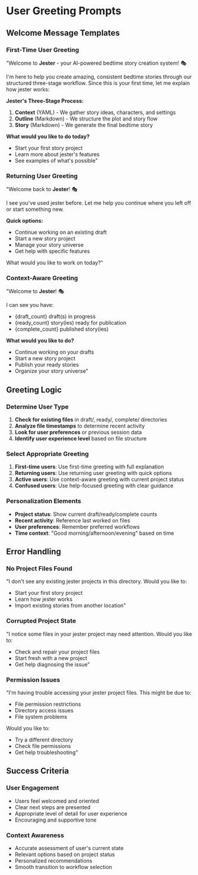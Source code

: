 # User Greeting Prompts

## Welcome Message Templates

### First-Time User Greeting
"Welcome to **Jester** - your AI-powered bedtime story creation system! 🎭

I'm here to help you create amazing, consistent bedtime stories through our structured three-stage workflow. Since this is your first time, let me explain how jester works:

**Jester's Three-Stage Process:**
1. **Context** (YAML) - We gather story ideas, characters, and settings
2. **Outline** (Markdown) - We structure the plot and story flow  
3. **Story** (Markdown) - We generate the final bedtime story

**What would you like to do today?**
- Start your first story project
- Learn more about jester's features
- See examples of what's possible"

### Returning User Greeting
"Welcome back to **Jester**! 🎭

I see you've used jester before. Let me help you continue where you left off or start something new.

**Quick options:**
- Continue working on an existing draft
- Start a new story project
- Manage your story universe
- Get help with specific features

What would you like to work on today?"

### Context-Aware Greeting
"Welcome to **Jester**! 🎭

I can see you have:
- {draft_count} draft(s) in progress
- {ready_count} story(ies) ready for publication
- {complete_count} published story(ies)

**What would you like to do?**
- Continue working on your drafts
- Start a new story project
- Publish your ready stories
- Organize your story universe"

## Greeting Logic

### Determine User Type
1. **Check for existing files** in draft/, ready/, complete/ directories
2. **Analyze file timestamps** to determine recent activity
3. **Look for user preferences** or previous session data
4. **Identify user experience level** based on file structure

### Select Appropriate Greeting
1. **First-time users**: Use first-time greeting with full explanation
2. **Returning users**: Use returning user greeting with quick options
3. **Active users**: Use context-aware greeting with current project status
4. **Confused users**: Use help-focused greeting with clear guidance

### Personalization Elements
- **Project status**: Show current draft/ready/complete counts
- **Recent activity**: Reference last worked on files
- **User preferences**: Remember preferred workflows
- **Time context**: "Good morning/afternoon/evening" based on time

## Error Handling

### No Project Files Found
"I don't see any existing jester projects in this directory. Would you like to:
- Start your first story project
- Learn how jester works
- Import existing stories from another location"

### Corrupted Project State
"I notice some files in your jester project may need attention. Would you like to:
- Check and repair your project files
- Start fresh with a new project
- Get help diagnosing the issue"

### Permission Issues
"I'm having trouble accessing your jester project files. This might be due to:
- File permission restrictions
- Directory access issues
- File system problems

Would you like to:
- Try a different directory
- Check file permissions
- Get help troubleshooting"

## Success Criteria

### User Engagement
- Users feel welcomed and oriented
- Clear next steps are presented
- Appropriate level of detail for user experience
- Encouraging and supportive tone

### Context Awareness
- Accurate assessment of user's current state
- Relevant options based on project status
- Personalized recommendations
- Smooth transition to workflow selection
